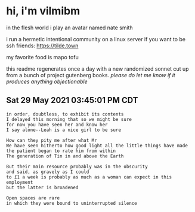 # hi, i'm vilmibm

in the flesh world i play an avatar named nate smith

i run a hermetic intentional community on a linux server if you want to be ssh friends: https://tilde.town

my favorite food is mapo tofu

this readme regenerates once a day with a new randomized sonnet cut up from a bunch of project gutenberg books.
_please do let me know if it produces anything objectionable_

## Sat 29 May 2021 03:45:01 PM CDT

    in order, doubtless, to exhibit its contents
    I delayed this morning that so we might be sure
    for now you have seen her and know her
    I say alone--Leah is a nice girl to be sure
    
    How can they pity me after what Mr
    We have seen hitherto how good light all the little things have made
    the patient began to rate him from within
    The generation of Tin in and above the Earth
    
    But their main resource probably was in the obscurity
    and said, as gravely as I could
    to £1 a week is probably as much as a woman can expect in this employment
    but the latter is broadened
    
    Open spaces are rare
    in which they were bound to uninterrupted silence
